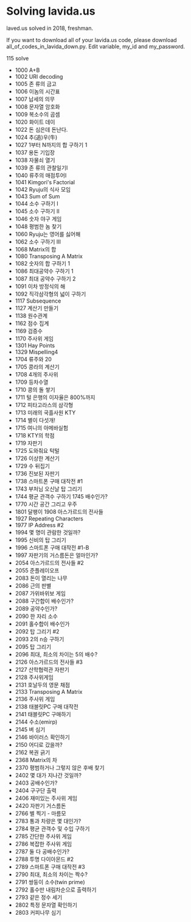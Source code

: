 # Solving lavida.us
laved.us solved in 2018, freshman.

If you want to download all of your lavida.us code, please download all_of_codes_in_lavida_down.py.
Edit variable, my_id and my_password.

115 solve
- 1000 A+B 
- 1002 URI decoding 
- 1005 존 류의 금고 
- 1006 이놈의 시간표 
- 1007 납세의 의무 
- 1008 문자열 암호화 
- 1009 복소수의 곱셈 
- 1020 화이트 데이 
- 1022 돈 심은데 돈난다. 
- 1024 추(追)우(牛) 
- 1027 1부터 N까지의 합 구하기 1 
- 1037 용돈 기입장 
- 1038 자물쇠 열기 
- 1039 존 류의 관찰일기Ⅰ 
- 1040 류주의 매점투어Ⅰ 
- 1041 Kimgori's Factorial 
- 1042 Ryuju의 식사 모임 
- 1043 Sum of Sum 
- 1044 소수 구하기 I 
- 1045 소수 구하기 II 
- 1046 숫자 야구 게임 
- 1048 평범한 놈 찾기 
- 1060 Ryuju는 영어를 싫어해 
- 1062 소수 구하기 III 
- 1068 Matrix의 합 
- 1080 Transposing A Matrix 
- 1082 숫자의 합 구하기 1 
- 1086 최대공약수 구하기 1 
- 1087 최대 공약수 구하기 2 
- 1091 이차 방정식의 해 
- 1092 직각삼각형의 넓이 구하기 
- 1117 Subsequence 
- 1127 계산기 만들기 
- 1138 원수관계 
- 1162 점수 집계 
- 1169 검증수 
- 1170 주사위 게임 
- 1301 Hay Points 
- 1329 Mispelling4 
- 1704 류주와 20 
- 1705 콩라의 계산기 
- 1708 4개의 주사위 
- 1709 등차수열 
- 1710 콩의 돌 쌓기 
- 1711 털 은행의 이자율은 800%까지 
- 1712 피타고라스의 삼각형 
- 1713 미래의 국흘사원 KTY 
- 1714 별이 다섯개! 
- 1715 여니의 아메바실험 
- 1718 KTY의 학점 
- 1719 자판기 
- 1725 도와줘요 턱털 
- 1726 이상한 계산기
- 1729 수 뒤집기 
- 1736 진보된 자판기 
- 1738 스마트폰 구매 대작전 #1 
- 1743 부처님 오신날 탑 그리기 
- 1744 평균 관객수 구하기 1745 배수인가? 
- 1770 시간 공간 그리고 우주 
- 1801 달팽이 1908 아스가르드의 전사들 
- 1927 Repeating Characters 
- 1977 IP Address #2 
- 1994 몇 명이 관람한 것일까? 
- 1995 신비의 탑 그리기 
- 1996 스마트폰 구매 대작전 #1-B 
- 1997 자판기의 거스름돈은 얼마인가? 
- 2054 아스가르드의 전사들 #2 
- 2055 준플레이오프 
- 2083 돈이 열리는 나무 
- 2086 근의 판별 
- 2087 가위바위보 게임 
- 2088 구간합이 배수인가? 
- 2089 공약수인가? 
- 2090 한 자리 소수 
- 2091 홀수합이 배수인가 
- 2092 탑 그리기 #2 
- 2093 2의 n승 구하기 
- 2095 탑 그리기 
- 2096 최대, 최소의 차이는 5의 배수? 
- 2126 아스가르드의 전사들 #3 
- 2127 산학협력관 자판기 
- 2128 주사위게임 
- 2131 호날두의 영문 채점 
- 2133 Transposing A Matrix 
- 2136 주사위 게임 
- 2138 태블릿PC 구매 대작전 
- 2141 태블릿PC 구매하기 
- 2144 수소(emirp) 
- 2145 벼 심기 
- 2146 바이러스 확인하기 
- 2150 어디로 갔을까? 
- 2162 복권 긁기 
- 2368 Matrix의 차 
- 2370 평범하거나 그렇지 않은 후배 찾기 
- 2402 몇 대가 지나간 것일까? 
- 2403 공배수인가? 
- 2404 구구단 출력 
- 2406 재미있는 주사위 게임 
- 2420 자판기 거스름돈 
- 2766 별 찍기 - 마름모 
- 2783 통과 차량은 몇 대인가? 
- 2784 평균 관객수 및 수입 구하기 
- 2785 간단한 주사위 게임 
- 2786 복잡한 주사위 게임 
- 2787 둘 다 공배수인가? 
- 2788 투명 다이아몬드 #2 
- 2789 스마트폰 구매 대작전 #3 
- 2790 최대, 최소의 차이는 짝수? 
- 2791 쌍둥이 소수(twin prime) 
- 2792 홀수만 내림차순으로 출력하기 
- 2793 같은 정수 세기 
- 2802 특정 문자열 확인하기 
- 2803 커피나무 심기
